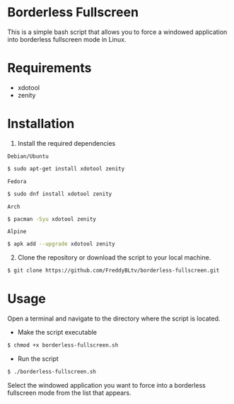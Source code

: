 <h1 align="left">
	Borderless Fullscreen
</h1>

This is a simple bash script that allows you to force a windowed application into borderless fullscreen mode in Linux.

<h1 align="left">
	Requirements
</h1>

* xdotool
* zenity

<h1 align="left">
	Installation
</h1>

1. Install the required dependencies

`Debian/Ubuntu`
```sh
$ sudo apt-get install xdotool zenity
```
`Fedora`
```sh
$ sudo dnf install xdotool zenity
```
`Arch`
```sh
$ pacman -Syu xdotool zenity
```
`Alpine`
```sh
$ apk add --upgrade xdotool zenity
```
2. Clone the repository or download the script to your local machine.

```sh
$ git clone https://github.com/FreddyBLtv/borderless-fullscreen.git
```

<h1 align="left">
	Usage
</h1>
Open a terminal and navigate to the directory where the script is located.

* Make the script executable

```sh
$ chmod +x borderless-fullscreen.sh
```
* Run the script

```sh
$ ./borderless-fullscreen.sh
```
Select the windowed application you want to force into a borderless fullscreen mode from the list that appears.
